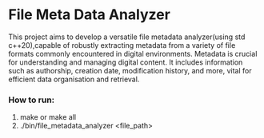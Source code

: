 # File Meta Data Analyzer
This project aims to develop a versatile file metadata analyzer(using std c++20),capable of robustly extracting metadata from a variety of file formats commonly encountered in digital environments. Metadata is crucial for understanding and managing digital content. It includes information such as authorship, creation date, modification history, and more, vital for efficient data organisation and retrieval.

### How to run:
1) make or make all
2) ./bin/file_metadata_analyzer <file_path>


